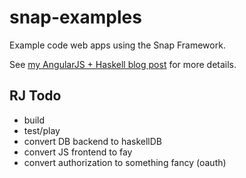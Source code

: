 snap-examples
=============

Example code web apps using the Snap Framework.

See [my AngularJS + Haskell blog post](http://nurpax.github.io/posts/2013-01-13-angularjs-and-haskell.html) for more details.


RJ Todo
-------

- build
- test/play
- convert DB backend to haskellDB
- convert JS frontend to fay
- convert authorization to something fancy (oauth)

